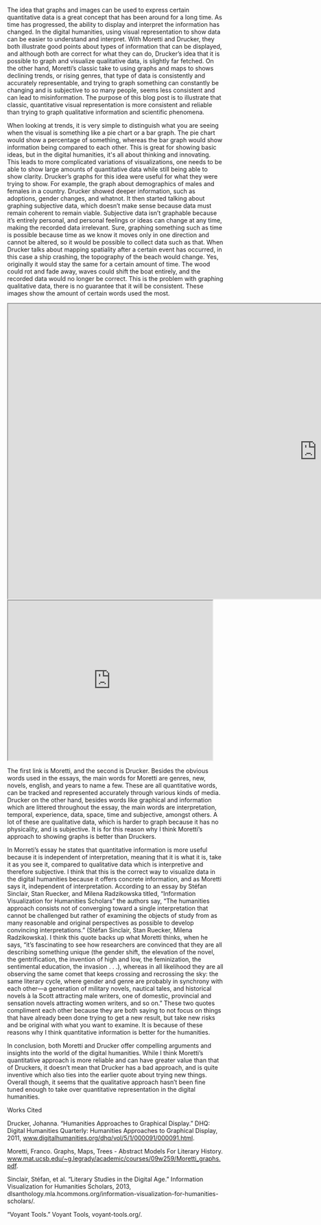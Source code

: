   The idea that graphs and images can be used to express certain quantitative data is a great concept that has been around for a long time. As time has progressed, the ability to display and interpret the information has changed. In the digital humanities, using visual representation to show data can be easier to understand and interpret. With Moretti and Drucker, they both illustrate good points about types of information that can be displayed, and although both are correct for what they can do, Drucker’s idea that it is possible to graph and visualize qualitative data, is slightly far fetched. On the other hand, Moretti’s classic take to using graphs and maps to shows declining trends, or rising genres, that type of data is consistently and accurately representable, and trying to graph something can constantly be changing and is subjective to so many people, seems less consistent and can lead to misinformation. The purpose of this blog post is to illustrate that classic, quantitative visual representation is more consistent and reliable than trying to graph qualitative information and scientific phenomena. 

  When looking at trends, it is very simple to distinguish what you are seeing when the visual is something like a pie chart or a bar graph. The pie chart would show a percentage of something, whereas the bar graph would show information being compared to each other. This is great for showing basic ideas, but in the digital humanities, it's all about thinking and innovating. This leads to more complicated variations of visualizations, one needs to be able to show large amounts of quantitative data while still being able to show clarity. Drucker’s graphs for this idea were useful for what they were trying to show. For example, the graph about demographics of males and females in a country. Drucker showed deeper information, such as adoptions, gender changes, and whatnot. It then started talking about graphing subjective data, which doesn’t make sense because data must remain coherent to remain viable. Subjective data isn’t graphable because it’s entirely personal, and personal feelings or ideas can change at any time, making the recorded data irrelevant. Sure, graphing something such as time is possible because time as we know it moves only in one direction and cannot be altered, so it would be possible to collect data such as that. When Drucker talks about mapping spatiality after a certain event has occurred, in this case a ship crashing, the topography of the beach would change. Yes, originally it would stay the same for a certain amount of time. The wood could rot and fade away, waves could shift the boat entirely, and the recorded data would no longer be correct. This is the problem with graphing qualitative data, there is no guarantee that it will be consistent. These images show the amount of certain words used the most. 
  
  
<!--	Exported from Voyant Tools (voyant-tools.org).
The iframe src attribute below uses a relative protocol to better function with both
http and https sites, but if you're embedding this into a local web page (file protocol)
you should add an explicit protocol (https if you're using voyant-tools.org, otherwise
it depends on this server.
Feel free to change the height and width values or other styling below: -->
<iframe style='width: 1440px; height: 687px;' src='https://voyant-tools.org/tool/Cirrus/?view=Cirrus&corpus=bd07adba3d005950ec3b26c82ca5ba9a'></iframe>

<!--	Exported from Voyant Tools (voyant-tools.org).
The iframe src attribute below uses a relative protocol to better function with both
http and https sites, but if you're embedding this into a local web page (file protocol)
you should add an explicit protocol (https if you're using voyant-tools.org, otherwise
it depends on this server.
Feel free to change the height and width values or other styling below: -->
<iframe style='width: 477px; height: 372px;' src='https://voyant-tools.org/tool/Cirrus/?corpus=6cd29f80b9c0f1e1b4b3fb5869eaa0ff'></iframe>

  
The first link is Moretti, and the second is Drucker. Besides the obvious words used in the essays, the main words for Moretti are genres, new, novels, english, and years to name a few. These are all quantitative words, can be tracked and represented accurately through various kinds of media. Drucker on the other hand, besides words like graphical and information which are littered throughout the essay, the main words are interpretation, temporal, experience, data, space, time and subjective, amongst others. A lot of these are qualitative data, which is harder to graph because it has no physicality, and is subjective. It is for this reason why I think Moretti’s approach to showing graphs is better than Druckers. 

  In Morreti’s essay he states that quantitative information is more useful because it is independent of interpretation, meaning that it is what it is, take it as you see it, compared to qualitative data which is interpretive and therefore subjective. I think that this is the correct way to visualize data in the digital humanities because it offers concrete information, and as Moretti says it, independent of interpretation. According to an essay by Stéfan Sinclair, Stan Ruecker, and Milena Radzikowska titled, “Information Visualization for Humanities Scholars” the authors say, “The humanities approach consists not of converging toward a single interpretation that cannot be challenged but rather of examining the objects of study from as many reasonable and original perspectives as possible to develop convincing interpretations.” (Stéfan Sinclair, Stan Ruecker, Milena Radzikowska). I think this quote backs up what Moretti thinks, when he says, “it’s fascinating to see how researchers are convinced that they are all describing something unique (the gender shift, the elevation of the novel, the gentrification, the invention of high and low, the feminization, the sentimental education, the invasion . . .), whereas in all likelihood they are all observing the same comet that keeps crossing and recrossing the sky: the same literary cycle, where gender and genre are probably in synchrony with each other—a generation of military novels, nautical tales, and historical novels à la Scott attracting male writers, one of domestic, provincial and sensation novels attracting women writers, and so on.” These two quotes compliment each other because they are both saying to not focus on things that have already been done trying to get a new result, but take new risks and be original with what you want to examine. It is because of these reasons why I think quantitative information is better for the humanities. 

  In conclusion, both Moretti and Drucker offer compelling arguments and insights into the world of the digital humanities. While I think Moretti’s quantitative approach is more reliable and can have greater value than that of Druckers, it doesn’t mean that Drucker has a bad approach, and is quite inventive which also ties into the earlier quote about trying new things. Overall though, it seems that the qualitative approach hasn’t been fine tuned enough to take over quantitative representation in the digital humanities. 


Works Cited

Drucker, Johanna. “Humanities Approaches to Graphical Display.” DHQ: Digital Humanities Quarterly: Humanities Approaches to Graphical Display, 2011, www.digitalhumanities.org/dhq/vol/5/1/000091/000091.html.

Moretti, Franco. Graphs, Maps, Trees - Abstract Models For Literary History. www.mat.ucsb.edu/~g.legrady/academic/courses/09w259/Moretti_graphs.pdf.

Sinclair, Stéfan, et al. “Literary Studies in the Digital Age.” Information Visualization for Humanities Scholars, 2013, dlsanthology.mla.hcommons.org/information-visualization-for-humanities-scholars/.

“Voyant Tools.” Voyant Tools, voyant-tools.org/.



